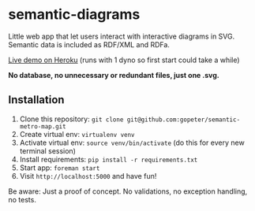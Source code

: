 # semantic-diagrams

Little web app that let users interact with interactive diagrams in SVG. Semantic data is included as RDF/XML and RDFa.

[Live demo on Heroku](http://semantic-diagrams.herokuapp.com) (runs with 1 dyno so first start could take a while)

**No database, no unnecessary or redundant files, just one .svg.**

## Installation

1. Clone this repository: `git clone git@github.com:gopeter/semantic-metro-map.git`
2. Create virtual env: `virtualenv venv`
3. Activate virtual env: `source venv/bin/activate` (do this for every new terminal session)
4. Install requirements: `pip install -r requirements.txt`
5. Start app: `foreman start`
6. Visit `http://localhost:5000` and have fun!

Be aware: Just a proof of concept. No validations, no exception handling, no tests.